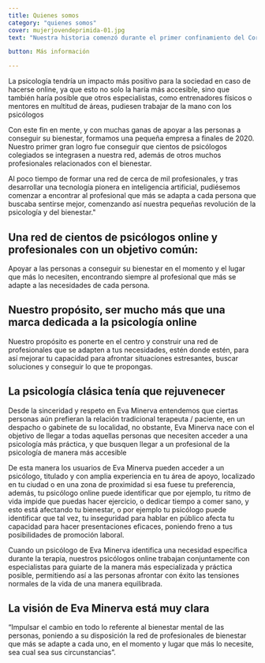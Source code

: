 ```yaml
---
title: Quienes somos
category: "quienes somos"
cover: mujerjovendeprimida-01.jpg
text: "Nuestra historia comenzó durante el primer confinamiento del Coronavirus COVID-19. Como consecuencia del impacto en la salud mental de las personas, nuestra fundadoras, Eva y Katerina, tuvieron una idea revolucionaria"

button: Más información

---
```

La psicología tendría un impacto más positivo para la sociedad en caso de hacerse online, ya que esto no solo la haría más accesible, sino que también haría posible que otros especialistas, como entrenadores físicos o mentores en multitud de áreas, pudiesen trabajar de la mano con los psicólogos

Con este fin en mente, y con muchas ganas de apoyar a las personas a conseguir su bienestar, formamos una pequeña empresa a finales de 2020. Nuestro primer gran logro fue conseguir que cientos de psicólogos colegiados se integrasen a nuestra red, además de otros muchos profesionales relacionados con el bienestar. 

Al poco tiempo de formar una red de cerca de mil profesionales, y tras desarrollar una tecnología pionera en inteligencia artificial, pudiésemos comenzar a encontrar al profesional que más se adapta a cada persona que buscaba sentirse mejor, comenzando así nuestra pequeñas revolución de la psicología y del bienestar."
## Una red de cientos de psicólogos online y profesionales con un objetivo común: 

Apoyar a las personas a conseguir su bienestar en el momento y el lugar que más lo necesiten, encontrando siempre al profesional que más se adapte a las necesidades de cada persona.
## Nuestro propósito, ser mucho más que una marca dedicada a la psicología online

Nuestro propósito es ponerte en el centro y construir una red de profesionales que se adapten a tus necesidades, estén donde estén, para así mejorar tu capacidad para afrontar situaciones estresantes, buscar soluciones y conseguir lo que te propongas.

## La psicología clásica tenía que rejuvenecer
Desde la sinceridad y respeto en Eva Minerva entendemos que ciertas personas aún prefieran la relación tradicional terapeuta / paciente, en un despacho o gabinete de su localidad, no obstante, Eva Minerva nace con el objetivo de llegar a todas aquellas personas que necesiten acceder a una psicología más práctica, y que busquen llegar a un profesional de la psicología de manera más accesible

De esta manera los usuarios de Eva Minerva pueden acceder a un psicólogo, titulado y con amplia experiencia en tu área de apoyo, localizado en tu ciudad o en una zona de proximidad si esa fuese tu preferencia, además, tu psicólogo online puede identificar que por ejemplo, tu ritmo de vida impide que puedas hacer ejercicio, o dedicar tiempo a comer sano, y esto está afectando tu bienestar, o por ejemplo tu psicólogo puede identificar que tal vez, tu inseguridad para hablar en público afecta tu capacidad para hacer presentaciones eficaces, poniendo freno a tus posibilidades de promoción laboral.

Cuando un psicólogo de Eva Minerva identifica una necesidad específica durante la terapia, nuestros psicólogos online trabajan conjuntamente con especialistas para guiarte de la manera más especializada y práctica posible, permitiendo así a las personas afrontar con éxito las tensiones normales de la vida de una manera equilibrada.
## La visión de Eva Minerva está muy clara

“Impulsar el cambio en todo lo referente al bienestar mental de las personas, poniendo a su disposición la red de profesionales de bienestar que más se adapte a cada uno, en el momento y lugar que más lo necesite, sea cual sea sus circunstancias”.
